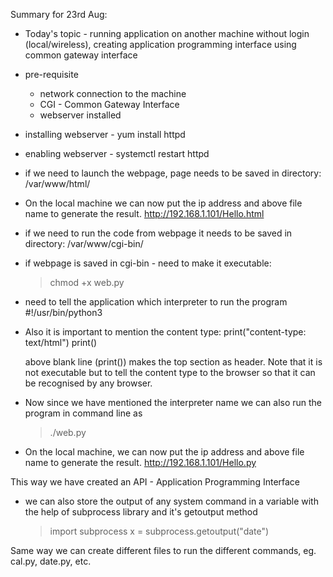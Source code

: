 Summary for 23rd Aug:
- Today's topic - running application on another machine without login (local/wireless), creating application programming interface using common gateway interface
- pre-requisite
  - network connection to the machine
  - CGI - Common Gateway Interface
  - webserver installed
- installing webserver - yum install httpd
- enabling webserver - systemctl restart httpd
- if we need to launch the webpage, page needs to be saved in directory: /var/www/html/

- On the local machine we can now put the ip address and above file name to generate the result.
  http://192.168.1.101/Hello.html

- if we need to run the code from webpage it needs to be saved in directory: /var/www/cgi-bin/
- if webpage is saved in cgi-bin - need to make it executable: 
  >chmod +x web.py

- need to tell the application which interpreter to run the program
  #!/usr/bin/python3
- Also it is important to mention the content type:
  print("content-type: text/html")
  print()

  above blank line (print()) makes the top section as header. Note that it is not executable but to tell the content type to the browser so that it can be recognised by any browser.

- Now since we have mentioned the interpreter name we can also run the program in command line as 
  > ./web.py

- On the local machine, we can now put the ip address and above file name to generate the result.
  http://192.168.1.101/Hello.py

This way we have created an API - Application Programming Interface

- we can also store the output of any system command in a variable with the help of subprocess library and it's getoutput method
  > import subprocess
  > x = subprocess.getoutput("date")

Same way we can create different files to run the different commands, eg. cal.py, date.py, etc.
